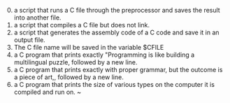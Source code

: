 0. a script that runs a C file through the preprocessor and saves the result into another file.
1. a script that compiles a C file but does not link.
2. a script that generates the assembly code of a C code and save it in an output file.
3. The C file name will be saved in the variable $CFILE
4. a C program that prints exactly "Programming is like building a multilingual puzzle, followed by a new line.
5. a C program that prints exactly with proper grammar, but the outcome is a piece of art,, followed by a new line.
6. a C program that prints the size of various types on the computer it is compiled and run on.
~
